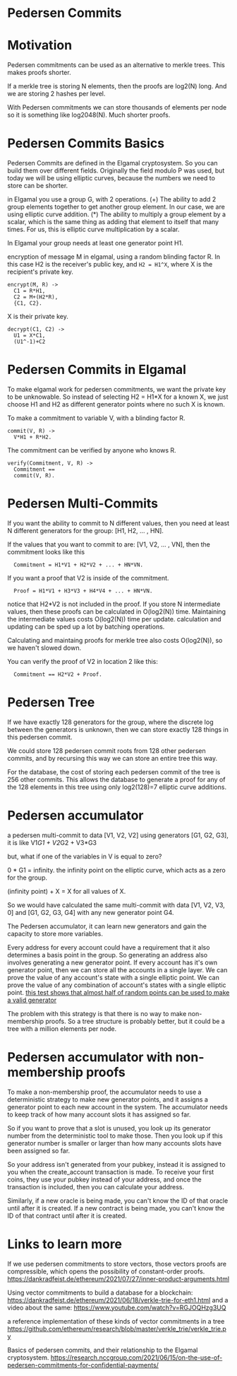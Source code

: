 Pedersen Commits
============

Motivation
============

Pedersen commitments can be used as an alternative to merkle trees. This makes proofs shorter.

If a merkle tree is storing N elements, then the proofs are log2(N) long. And we are storing 2 hashes per level.

With Pedersen commitments we can store thousands of elements per node so it is something like log2048(N). Much shorter proofs.

Pedersen Commits Basics
=============

Pedersen Commits are defined in the Elgamal cryptosystem. So you can build them over different fields. Originally the field modulo P was used, but today we will be using elliptic curves, because the numbers we need to store can be shorter.

in Elgamal you use a group G, with 2 operations.
(+) The ability to add 2 group elements together to get another group element. In our case, we are using elliptic curve addition.
(*) The ability to multiply a group element by a scalar, which is the same thing as adding that element to itself that many times. For us, this is elliptic curve multiplication by a scalar.

In Elgamal your group needs at least one generator point H1.

encryption of message M in elgamal, using a random blinding factor R.
In this case H2 is the receiver's public key, and `H2 = H1^X`, where X is the recipient's private key.

```
encrypt(M, R) ->
  C1 = R*H1,
  C2 = M+(H2*R),
  {C1, C2}.
```

X is their private key.

```
decrypt(C1, C2) ->
  U1 = X*C1,
  (U1^-1)+C2
```

Pedersen Commits in Elgamal
================

To make elgamal work for pedersen commitments, we want the private key to be unknowable.
So instead of selecting H2 = H1*X for a known X, we just choose H1 and H2 as different generator points where no such X is known.

To make a commitment to variable V, with a blinding factor R.

```
commit(V, R) -> 
  V*H1 + R*H2.
```

The commitment can be verified by anyone who knows R.

```
verify(Commitment, V, R) ->
  Commitment ==
  commit(V, R).
```

Pedersen Multi-Commits
===============

If you want the ability to commit to N different values, then you need at least N different generators for the group: [H1, H2, ... , HN].

If the values that you want to commit to are: [V1, V2, ... , VN], then the commitment looks like this
```
  Commitment = H1*V1 + H2*V2 + ... + HN*VN.
```

If you want a proof that V2 is inside of the commitment. 
```
  Proof = H1*V1 + H3*V3 + H4*V4 + ... + HN*VN.
```
notice that H2*V2 is not included in the proof.
If you store N intermediate values, then these proofs can be calculated in O(log2(N)) time. Maintaining the intermediate values costs O(log2(N)) time per update. calculation and updating can be sped up a lot by batching operations.

Calculating and maintaing proofs for merkle tree also costs O(log2(N)), so we haven't slowed down.

You can verify the proof of V2 in location 2 like this:
```
  Commitment == H2*V2 + Proof.
```

Pedersen Tree
=============

If we have exactly 128 generators for the group, where the discrete log between the generators is unknown, then we can store exactly 128 things in this pedersen commit.

We could store 128 pedersen commit roots from 128 other pedersen commits, and by recursing this way we can store an entire tree this way.

For the database, the cost of storing each pedersen commit of the tree is 256 other commits. This allows the database to generate a proof for any of the 128 elements in this tree using only log2(128)=7 elliptic curve additions.


Pedersen accumulator
============

a pedersen multi-commit to data [V1, V2, V2] using generators [G1, G2, G3], it is like 
V1*G1 + V2*G2 + V3*G3

but, what if one of the variables in V is equal to zero?

 0 * G1 = infinity. the infinity point on the elliptic curve, which acts as a zero for the group.

(infinity point) + X = X for all values of X.

So we would have calculated the same multi-commit with data [V1, V2, V3, 0] and [G1, G2, G3, G4] with any new generator point G4.

The Pedersen accumulator, it can learn new generators and gain the capacity to store more variables.

Every address for every account could have a requirement that it also determines a basis point in the group. So generating an address also involves generating a new generator point.
If every account has it's own generator point, then we can store all the accounts in a single layer. We can prove the value of any account's state with a single elliptic point. We can prove the value of any combination of account's states with a single elliptic point.
[this test shows that almost half of random points can be used to make a valid generator](https://github.com/zack-bitcoin/homomorphic-tools/blob/master/secp256k1.erl)

The problem with this strategy is that there is no way to make non-membership proofs.
So a tree structure is probably better, but it could be a tree with a million elements per node.

Pedersen accumulator with non-membership proofs
====================

To make a non-membership proof, the accumulator needs to use a deterministic strategy to make new generator points, and it assigns a generator point to each new account in the system.
The accumulator needs to keep track of how many account slots it has assigned so far.

So if you want to prove that a slot is unused, you look up its generator number from the deterministic tool to make those. Then you look up if this generator number is smaller or larger than how many accounts slots have been assigned so far.

So your address isn't generated from your pubkey, instead it is assigned to you when the create_account transaction is made.
To receive your first coins, they use your pubkey instead of your address, and once the transaction is included, then you can calculate your address.

Similarly, if a new oracle is being made, you can't know the ID of that oracle until after it is created.
If a new contract is being made, you can't know the ID of that contract until after it is created.

Links to learn more
=============

If we use pedersen commitments to store vectors, those vectors proofs are compressible, which opens the possibility of constant-order proofs. https://dankradfeist.de/ethereum/2021/07/27/inner-product-arguments.html

Using vector commitments to build a database for a blockchain: https://dankradfeist.de/ethereum/2021/06/18/verkle-trie-for-eth1.html and a video about the same: https://www.youtube.com/watch?v=RGJOQHzg3UQ

a reference implementation of these kinds of vector commitments in a tree https://github.com/ethereum/research/blob/master/verkle_trie/verkle_trie.py

Basics of pedersen commits, and their relationship to the Elgamal cryptosystem.
https://research.nccgroup.com/2021/06/15/on-the-use-of-pedersen-commitments-for-confidential-payments/

